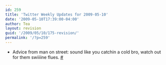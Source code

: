 ```yaml
---
id: 259
title: 'Twitter Weekly Updates for 2009-05-10'
date: '2009-05-10T17:39:00-04:00'
author: Tea
layout: revision
guid: '/2009/05/10/175-revision/'
permalink: '/?p=259'
---
```


- Advice from man on street: sound like you catchin a cold bro, watch out for them swiiiine flues. [\#](http://twitter.com/teacurran/statuses/1718624822)